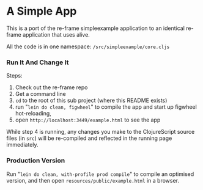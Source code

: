 # A Simple App

This is a port of the re-frame simpleexample application to an identical re-frame application that uses alive.

All the code is in one namespace: `/src/simpleexample/core.cljs` 

### Run It And Change It   

Steps:

1. Check out the re-frame repo
2. Get a command line
3. `cd` to the root of this sub project (where this README exists)
4. run "`lein do clean, figwheel`"  to compile the app and start up figwheel hot-reloading, 
5. open `http://localhost:3449/example.html` to see the app

While step 4 is running, any changes you make to the ClojureScript 
source files (in `src`) will be re-compiled and reflected in the running 
page immediately.

### Production Version

Run "`lein do clean, with-profile prod compile`" to compile an optimised 
version, and then open `resources/public/example.html` in a browser.

